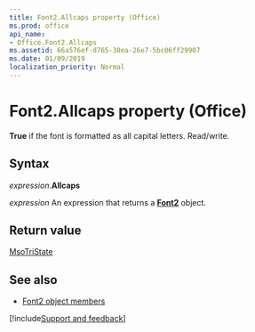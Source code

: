 ```yaml
---
title: Font2.Allcaps property (Office)
ms.prod: office
api_name:
- Office.Font2.Allcaps
ms.assetid: 66a576ef-d765-38ea-26e7-5bc06ff29907
ms.date: 01/09/2019
localization_priority: Normal
---
```



# Font2.Allcaps property (Office)

**True** if the font is formatted as all capital letters. Read/write.


## Syntax

_expression_.**Allcaps**

_expression_ An expression that returns a **[Font2](Office.Font2.md)** object.


## Return value

[MsoTriState](office.msotristate.md)


## See also

- [Font2 object members](overview/library-reference/font2-members-office.md)

[!include[Support and feedback](~/includes/feedback-boilerplate.md)]